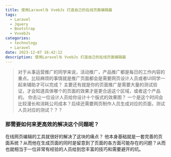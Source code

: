 ```yaml
---
title: 使用Laravel与 VvebJs 打造自己的在线页面编辑器
tags:
  - Laravel
  - Jquery
  - Bootstrap
  - VvvebJs
categories:
  - technology
  - Laravel
date: 2023-12-07 16:42:12
description: 使用Laravel与 VvebJs 打造自己的在线页面编辑器
---
```

> 对于从事运营推广的同学来说，活动推广，产品推广都是每日的工作内容的重点。比较麻烦的事情就是推广页面都会是需要网页设计人员或者UI同学一起来辅助才可以完成？ 主要还有就是你的页面推广是需要大量的测试验证，才会知道具体哪个的页面的效果才是更合适这个区域，或者这个产品的。
你去让一位设计人员给你设计十个版式的效果图？ 一个是这个时间会比较漫长和消耗公司成本？后续还需要网页制作人员生成对应的页面，测试人员对应的测试？？？

### 那需要如何来更高效的解决这个问题呢？

在线网页编辑的工具就很好的解决了这块的痛点？ 他本身基础就是一套完善的页面系统？从而他在生成页面的同时是留意到了页面的各方面可能存在的问题？从而也就相当于一位非常有经验的人员给到您丰富的技巧和需要避开的坑。


